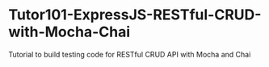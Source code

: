 # Tutor101-ExpressJS-RESTful-CRUD-with-Mocha-Chai
Tutorial to build testing code for RESTful CRUD API with Mocha and Chai
